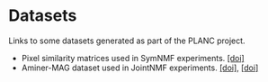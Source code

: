 # Datasets
Links to some datasets generated as part of the PLANC project.
* Pixel similarity matrices used in SymNMF experiments. [[doi]](https://doi.org/10.5281/zenodo.3877635)
* Aminer-MAG dataset used in JointNMF experiments. [[doi]](https://doi.org/10.5281/zenodo.7893403), [[doi]](https://doi.org/10.5281/zenodo.7938102)